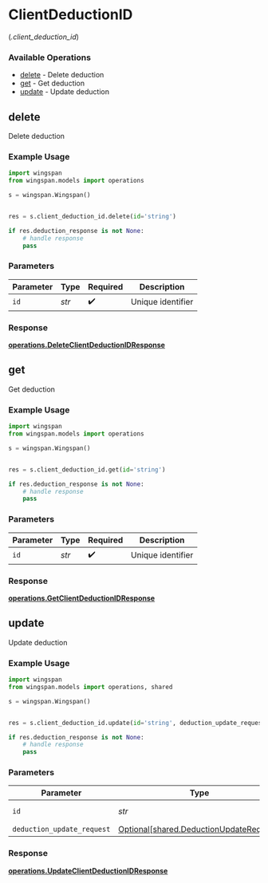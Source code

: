 # ClientDeductionID
(*.client_deduction_id*)

### Available Operations

* [delete](#delete) - Delete deduction
* [get](#get) - Get deduction
* [update](#update) - Update deduction

## delete

Delete deduction

### Example Usage

```python
import wingspan
from wingspan.models import operations

s = wingspan.Wingspan()


res = s.client_deduction_id.delete(id='string')

if res.deduction_response is not None:
    # handle response
    pass
```

### Parameters

| Parameter          | Type               | Required           | Description        |
| ------------------ | ------------------ | ------------------ | ------------------ |
| `id`               | *str*              | :heavy_check_mark: | Unique identifier  |


### Response

**[operations.DeleteClientDeductionIDResponse](../../models/operations/deleteclientdeductionidresponse.md)**


## get

Get deduction

### Example Usage

```python
import wingspan
from wingspan.models import operations

s = wingspan.Wingspan()


res = s.client_deduction_id.get(id='string')

if res.deduction_response is not None:
    # handle response
    pass
```

### Parameters

| Parameter          | Type               | Required           | Description        |
| ------------------ | ------------------ | ------------------ | ------------------ |
| `id`               | *str*              | :heavy_check_mark: | Unique identifier  |


### Response

**[operations.GetClientDeductionIDResponse](../../models/operations/getclientdeductionidresponse.md)**


## update

Update deduction

### Example Usage

```python
import wingspan
from wingspan.models import operations, shared

s = wingspan.Wingspan()


res = s.client_deduction_id.update(id='string', deduction_update_request=shared.DeductionUpdateRequest())

if res.deduction_response is not None:
    # handle response
    pass
```

### Parameters

| Parameter                                                                                | Type                                                                                     | Required                                                                                 | Description                                                                              |
| ---------------------------------------------------------------------------------------- | ---------------------------------------------------------------------------------------- | ---------------------------------------------------------------------------------------- | ---------------------------------------------------------------------------------------- |
| `id`                                                                                     | *str*                                                                                    | :heavy_check_mark:                                                                       | Unique identifier                                                                        |
| `deduction_update_request`                                                               | [Optional[shared.DeductionUpdateRequest]](../../models/shared/deductionupdaterequest.md) | :heavy_minus_sign:                                                                       | N/A                                                                                      |


### Response

**[operations.UpdateClientDeductionIDResponse](../../models/operations/updateclientdeductionidresponse.md)**

